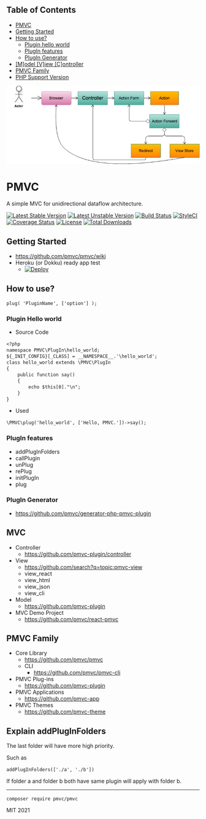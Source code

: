 ## Table of Contents
- [PMVC](#pmvc)
- [Getting Started](#getting-started)
- [How to use?](#how-to-use)
  - [Plugin hello world](#plugin-hello-world)
  - [PlugIn features](#plugin-features)
  - [PlugIn Generator](#plugin-generator)
- [[M]odel [V]iew [C]ontroller](#mvc)
- [PMVC Family](#pmvc-family)
- [PHP Support Version](#php-version)

<img src="https://raw.githubusercontent.com/pmvc/pmvc.github.io/master/flow5.png">

PMVC
===============
A simple MVC for unidirectional dataflow architecture.

[![Latest Stable Version](https://poser.pugx.org/pmvc/pmvc/v/stable)](https://packagist.org/packages/pmvc/pmvc) 
[![Latest Unstable Version](https://poser.pugx.org/pmvc/pmvc/v/unstable)](https://packagist.org/packages/pmvc/pmvc) 
[![Build Status](https://travis-ci.org/pmvc/pmvc.svg?branch=master)](https://travis-ci.org/pmvc/pmvc)
[![StyleCI](https://styleci.io/repos/34601083/shield)](https://styleci.io/repos/34601083)
[![Coverage Status](https://coveralls.io/repos/github/pmvc/pmvc/badge.svg?branch=master)](https://coveralls.io/github/pmvc/pmvc?branch=master)
[![License](https://poser.pugx.org/pmvc/pmvc/license)](https://packagist.org/packages/pmvc/pmvc)
[![Total Downloads](https://poser.pugx.org/pmvc/pmvc/downloads)](https://packagist.org/packages/pmvc/pmvc) 

## Getting Started
* https://github.com/pmvc/pmvc/wiki
* Heroku (or Dokku) ready app test 
   * [![Deploy](https://www.herokucdn.com/deploy/button.png)](https://github.com/pmvc/react-pmvc)

## How to use?
```
plug( 'PluginName', ['option'] );
```
### Plugin Hello world
   * Source Code
```
<?php
namespace PMVC\PlugIn\hello_world;
${_INIT_CONFIG}[_CLASS] = __NAMESPACE__.'\hello_world';
class hello_world extends \PMVC\PlugIn
{
    public function say()
    {
        echo $this[0]."\n";
    }
}
```
   * Used
```
\PMVC\plug('hello_world', ['Hello, PMVC.'])->say();
```

### PlugIn features
   * addPlugInFolders
   * callPlugin
   * unPlug
   * rePlug
   * initPlugIn
   * plug

### PlugIn Generator
   * https://github.com/pmvc/generator-php-pmvc-plugin

## MVC
   * Controller
      * https://github.com/pmvc-plugin/controller
   * View
      * https://github.com/search?q=topic:pmvc-view
      * view_react
      * view_html
      * view_json
      * view_cli
   * Model
      * https://github.com/pmvc-plugin
   * MVC Demo Project
      * https://github.com/pmvc/react-pmvc

## PMVC Family
   * Core Library
      * https://github.com/pmvc/pmvc
      * CLI
         * https://github.com/pmvc/pmvc-cli
   * PMVC Plug-ins
      * https://github.com/pmvc-plugin
   * PMVC Applications
      * https://github.com/pmvc-app
   * PMVC Themes
      * https://github.com/pmvc-theme

## Explain addPlugInFolders
The last folder will have more high priority.


Such as 
```
addPlugInFolders(['./a', './b'])
```
If folder a and folder b both have same plugin will apply with folder b.

---

```
composer require pmvc/pmvc
```

MIT 2021
